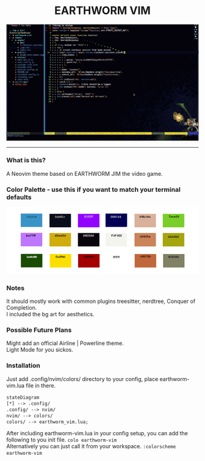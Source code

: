 <div align="center">
 <h1>EARTHWORM VIM</h1>
 <img src='./assets/ewv2.gif'>
 </div>
 <hr/>

### What is this?

A Neovim theme based on EARTHWORM JIM the video game.

### Color Palette - use this if you want to match your terminal defaults
<div align="center">
 <img src='./assets/ewj-palette.png'>
 </div>

### Notes
It should mostly work with common plugins treesitter, nerdtree, Conquer of Completion. <br/>
I included the bg art for aesthetics.

### Possible Future Plans 
Might add an official Airline | Powerline theme. <br/>
Light Mode for you sickos.

### Installation
Just add .config/nvim/colors/ directory to your config, place earthworm-vim.lua file in there.

```mermaid
stateDiagram
[*] --> .config/
.config/ --> nvim/
nvim/ --> colors/
colors/ --> earthworm_vim.lua;
```
After including earthworm-vim.lua in your config setup, you can add the following to you init file.
`colo earthworm-vim`<br/>
Alternatively you can just call it from your workspace.
`:colorscheme earthworm-vim`
